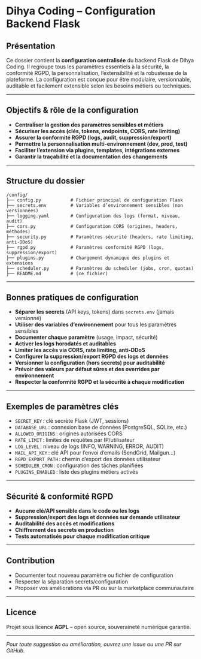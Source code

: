 # Dihya Coding – Configuration Backend Flask

## Présentation

Ce dossier contient la **configuration centralisée** du backend Flask de Dihya Coding. Il regroupe tous les paramètres essentiels à la sécurité, la conformité RGPD, la personnalisation, l’extensibilité et la robustesse de la plateforme. La configuration est conçue pour être modulaire, versionnable, auditable et facilement extensible selon les besoins métiers ou techniques.

---

## Objectifs & rôle de la configuration

- **Centraliser la gestion des paramètres sensibles et métiers**
- **Sécuriser les accès (clés, tokens, endpoints, CORS, rate limiting)**
- **Assurer la conformité RGPD (logs, audit, suppression/export)**
- **Permettre la personnalisation multi-environnement (dev, prod, test)**
- **Faciliter l’extension via plugins, templates, intégrations externes**
- **Garantir la traçabilité et la documentation des changements**

---

## Structure du dossier

```
/config/
├── config.py           # Fichier principal de configuration Flask
├── secrets.env         # Variables d’environnement sensibles (non versionnées)
├── logging.yaml        # Configuration des logs (format, niveau, audit)
├── cors.py             # Configuration CORS (origines, headers, méthodes)
├── security.py         # Paramètres sécurité (headers, rate limiting, anti-DDoS)
├── rgpd.py             # Paramètres conformité RGPD (logs, suppression/export)
├── plugins.py          # Chargement dynamique des plugins et extensions
├── scheduler.py        # Paramètres du scheduler (jobs, cron, quotas)
├── README.md           # (ce fichier)
```

---

## Bonnes pratiques de configuration

- **Séparer les secrets** (API keys, tokens) dans `secrets.env` (jamais versionné)
- **Utiliser des variables d’environnement** pour tous les paramètres sensibles
- **Documenter chaque paramètre** (usage, impact, sécurité)
- **Activer les logs horodatés et auditables**
- **Limiter les accès via CORS, rate limiting, anti-DDoS**
- **Configurer la suppression/export RGPD des logs et données**
- **Versionner la configuration (hors secrets) pour auditabilité**
- **Prévoir des valeurs par défaut sûres et des overrides par environnement**
- **Respecter la conformité RGPD et la sécurité à chaque modification**

---

## Exemples de paramètres clés

- `SECRET_KEY` : clé secrète Flask (JWT, sessions)
- `DATABASE_URL` : connexion base de données (PostgreSQL, SQLite, etc.)
- `ALLOWED_ORIGINS` : origines autorisées CORS
- `RATE_LIMIT` : limites de requêtes par IP/utilisateur
- `LOG_LEVEL` : niveau de logs (INFO, WARNING, ERROR, AUDIT)
- `MAIL_API_KEY` : clé API pour l’envoi d’emails (SendGrid, Mailgun…)
- `RGPD_EXPORT_PATH` : chemin d’export des données utilisateur
- `SCHEDULER_CRON` : configuration des tâches planifiées
- `PLUGINS_ENABLED` : liste des plugins métiers activés

---

## Sécurité & conformité RGPD

- **Aucune clé/API sensible dans le code ou les logs**
- **Suppression/export des logs et données sur demande utilisateur**
- **Auditabilité des accès et modifications**
- **Chiffrement des secrets en production**
- **Tests automatisés pour chaque modification critique**

---

## Contribution

- Documenter tout nouveau paramètre ou fichier de configuration
- Respecter la séparation secrets/configuration
- Proposer vos améliorations via PR ou sur la marketplace communautaire

---

## Licence

Projet sous licence **AGPL** – open source, souveraineté numérique garantie.

---

*Pour toute suggestion ou amélioration, ouvrez une issue ou une PR sur GitHub.*